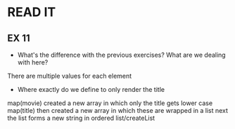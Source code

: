 # READ IT
## EX 11
* What's the difference with the previous exercises? What are we dealing with here?

There are multiple values for each element

* Where exactly do we define to only render the title

map(movie) created a new array in which only the title gets lower case
map(title) then created a new array in which these are wrapped in a list
next the list forms a new string in ordered list/createList
